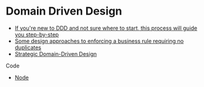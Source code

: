 # Domain Driven Design

- [If you're new to DDD and not sure where to start, this process will guide you step-by-step](https://github.com/ddd-crew/ddd-starter-modelling-process)
- [Some design approaches to enforcing a business rule requiring no duplicates](https://github.com/ardalis/DDD-NoDuplicates)
- [Strategic Domain-Driven Design](https://vaadin.com/learn/tutorials/ddd/strategic_domain_driven_design)

Code

- [Node](https://github.com/node-ts/ddd)
